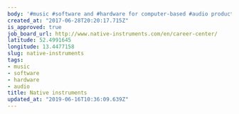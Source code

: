 ```yaml
---
body: '#music #software and #hardware for computer-based #audio production and DJing'
created_at: "2017-06-28T20:20:17.715Z"
is_approved: true
job_board_url: http://www.native-instruments.com/en/career-center/
latitude: 52.4991645
longitude: 13.4477158
slug: native-instruments
tags:
- music
- software
- hardware
- audio
title: Native instruments
updated_at: "2019-06-16T10:36:09.639Z"
---
```

